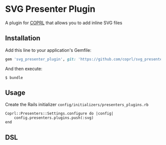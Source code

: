 # SVG Presenter Plugin

A plugin for [COPRL](http://github.com/coprl/coprl) that allows you to add inline SVG files


## Installation

Add this line to your application's Gemfile:

```ruby
gem 'svg_presenter_plugin', git: 'https://github.com/coprl/svg_presenter_plugin', require: false
```

And then execute:

    $ bundle

## Usage

Create the Rails initializer `config/initializers/presenters_plugins.rb`
    
    Coprl::Presenters::Settings.configure do |config|
        config.presenters.plugins.push(:svg)
    end


## DSL

